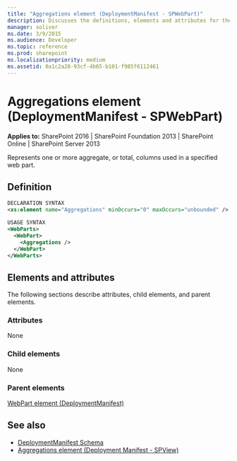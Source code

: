 ```yaml
---
title: "Aggregations element (DeploymentManifest - SPWebPart)"
description: Discusses the definitions, elements and attributes for the Aggregations element (DeploymentManifest - SPWebPart).
manager: soliver
ms.date: 3/9/2015
ms.audience: Developer
ms.topic: reference
ms.prod: sharepoint
ms.localizationpriority: medium
ms.assetid: 0a1c2a28-93cf-4b65-b101-f985f6112461
---
```


# Aggregations element (DeploymentManifest - SPWebPart)

**Applies to:** SharePoint 2016 | SharePoint Foundation 2013 | SharePoint Online | SharePoint Server 2013 
  
Represents one or more aggregate, or total, columns used in a specified web part.

## Definition

```XML
DECLARATION SYNTAX
<xs:element name="Aggregations" minOccurs="0" maxOccurs="unbounded" />

USAGE SYNTAX
<WebParts>
  <WebPart>
    <Aggregations />
  </WebPart>
</WebParts>
```

## Elements and attributes

The following sections describe attributes, child elements, and parent elements.

### Attributes

None
   
### Child elements

None
   
### Parent elements

[WebPart element (DeploymentManifest)](webpart-element-deploymentmanifest.md)
   
## See also

- [DeploymentManifest Schema](deploymentmanifest-schema.md)
- [Aggregations element (Deployment Manifest - SPView)](aggregations-element-deployment-manifestspview.md)

